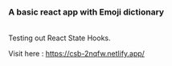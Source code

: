 ### A basic react app with Emoji dictionary
<br> Testing out React State Hooks.

Visit here : https://csb-2nqfw.netlify.app/
